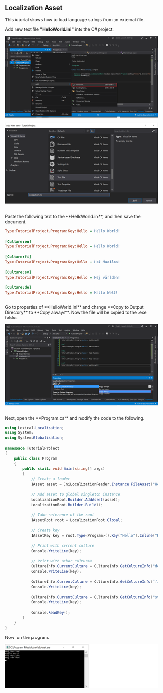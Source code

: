 ## Localization Asset
This tutorial shows how to load language strings from an external file.
<br/>

Add new text file **"HelloWorld.ini"** into the C# project.

![Add new](img6.png)

![new .ini](img10.png)

<br/>
Paste the following text to the **HelloWorld.ini**, and then save the document.


```ini
Type:TutorialProject.Program:Key:Hello = Hello World!

[Culture:en]
Type:TutorialProject.Program:Key:Hello = Hello World!

[Culture:fi]
Type:TutorialProject.Program:Key:Hello = Hei Maailma!

[Culture:sv]
Type:TutorialProject.Program:Key:Hello = Hej världen!

[Culture:de]
Type:TutorialProject.Program:Key:Hello = Hallo Welt!

```

<br/>
Go to properties of **HelloWorld.ini** and change **Copy to Output Directory** to **Copy always**. Now the file will be copied to the .exe folder.

![Copy always](img11.png)

<br/>
Next, open the **Program.cs** and modify the code to the following.


```csharp
using Lexical.Localization;
using System;
using System.Globalization;

namespace TutorialProject
{
    public class Program
    {
        public static void Main(string[] args)
        {
            // Create a loader
            IAsset asset = IniLocalizationReader.Instance.FileAsset("HelloWorld.ini");

            // Add asset to global singleton instance
            LocalizationRoot.Builder.AddAsset(asset);
            LocalizationRoot.Builder.Build();

            // Take reference of the root
            IAssetRoot root = LocalizationRoot.Global;

            // Create key
            IAssetKey key = root.Type<Program>().Key("Hello").Inline("Hello World!");

            // Print with current culture
            Console.WriteLine(key);

            // Print with other cultures
            CultureInfo.CurrentCulture = CultureInfo.GetCultureInfo("de");
            Console.WriteLine(key);

            CultureInfo.CurrentCulture = CultureInfo.GetCultureInfo("fi");
            Console.WriteLine(key);

            CultureInfo.CurrentCulture = CultureInfo.GetCultureInfo("sv");
            Console.WriteLine(key);

            Console.ReadKey();
        }
    }
}

```

Now run the program.

![Hallo Welt](img12.png)
